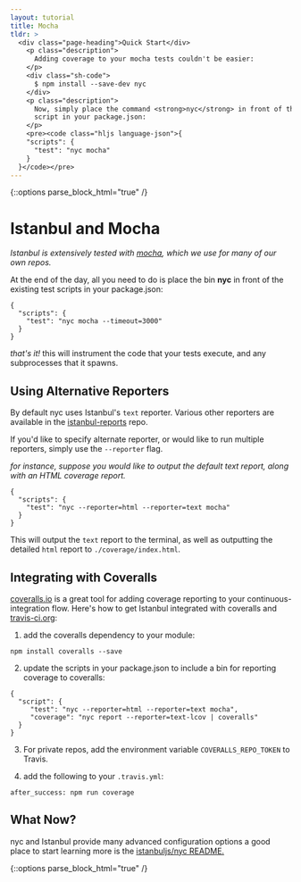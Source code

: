 ```yaml
---
layout: tutorial
title: Mocha
tldr: >
  <div class="page-heading">Quick Start</div>
    <p class="description">
      Adding coverage to your mocha tests couldn't be easier:
    </p>
    <div class="sh-code">
      $ npm install --save-dev nyc
    </div>
    <p class="description">
      Now, simply place the command <strong>nyc</strong> in front of the existing test
      script in your package.json:
    </p>
    <pre><code class="hljs language-json">{
    "scripts": {
      "test": "nyc mocha"
    }
  }</code></pre>
---
```


{::options parse_block_html="true" /}

# Istanbul and Mocha

_Istanbul is extensively tested with <a href="https://mochajs.org/" target="_blank">mocha</a>, which we use for many of our own repos._

At the end of the day, all you need to do is place the bin **nyc** in front of the
existing test scripts in your package.json:

<pre><code class="hljs language-json">{
  "scripts": {
    "test": "nyc mocha --timeout=3000"
  }
}</code></pre>

_that's it!_ this will instrument the code that your tests execute, and any
subprocesses that it spawns.

## Using Alternative Reporters

By default nyc uses Istanbul's `text` reporter. Various other reporters are
available in the <a href="https://github.com/istanbuljs/istanbul-reports/tree/master/lib" target="_blank">istanbul-reports</a>
repo.

If you'd like to specify alternate reporter, or would like to run
multiple reporters, simply use the `--reporter` flag.

_for instance, suppose you would like to output the default text report, along
with an HTML coverage report._

<pre><code class="hljs language-json">{
  "scripts": {
    "test": "nyc --reporter=html --reporter=text mocha"
  }
}</code></pre>

This will output the `text` report to the terminal, as well as outputting the
detailed `html` report to `./coverage/index.html`.

## Integrating with Coveralls

<a href="https://coveralls.io" target="_blank">coveralls.io</a> is a great tool for adding coverage reporting to your continuous-integration flow. Here's how to get Istanbul
integrated with coveralls and <a href="https://travis-ci.org/" target="_blank">travis-ci.org</a>:

1. add the coveralls dependency to your module:

  <pre><code class="hljs language-bash">npm install coveralls --save</code></pre>

2. update the scripts in your package.json to include a bin for reporting coverage to coveralls:

<pre><code class="hljs language-bash">{
  "script": {
     "test": "nyc --reporter=html --reporter=text mocha",
     "coverage": "nyc report --reporter=text-lcov | coveralls"
  }
}</code></pre>

3. For private repos, add the environment variable `COVERALLS_REPO_TOKEN` to Travis.

4. add the following to your `.travis.yml`:

  <pre><code class="hljs language-yaml">after_success: npm run coverage</code></pre>

## What Now?

nyc and Istanbul provide many advanced configuration options a good place to
start learning more is the <a href="https://github.com/istanbuljs/nyc" target="_blank">istanbuljs/nyc README.</a>

{::options parse_block_html="true" /}
